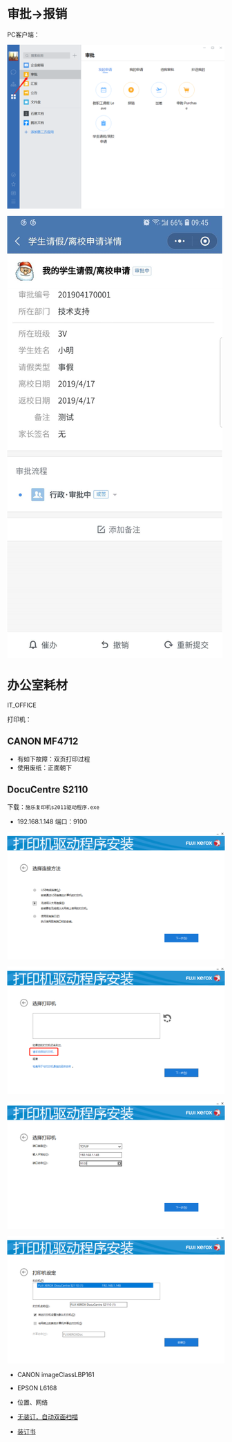 # 审批->报销

PC客户端：

![1555466624124](media/1555466624124.png)



![1555466685256](media/1555466685256.png)







# 办公室耗材

IT_OFFICE

打印机：

## CANON MF4712

- 有如下故障：双页打印过程
- 使用废纸：正面朝下

## DocuCentre S2110

下载：`施乐复印机s2011驱动程序.exe`

  - 192.168.1.148 端口：9100

  ![1555508474834](media/1555508474834.png)

  ![1555508498382](media/1555508498382.png)

  ![1555508527186](media/1555508527186.png)

  ![1555508552694](media/1555508552694.png)

  

  

- CANON imageClassLBP161

- EPSON L6168

- 位置、网络

- [无装订，自动双面扫描](https://detail.tmall.com/item.htm?spm=a230r.1.14.22.3a362a4fcQQ6rf&id=39982630894&ns=1&abbucket=5&skuId=3654013253560)

- [装订书](https://detail.tmall.com/item.htm?spm=a230r.1.14.6.f57c5bb8qvvuAw&id=574849632380&cm_id=140105335569ed55e27b&abbucket=5)

